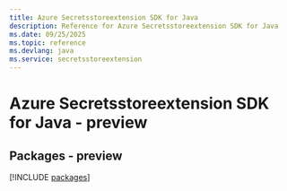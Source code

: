 ```yaml
---
title: Azure Secretsstoreextension SDK for Java
description: Reference for Azure Secretsstoreextension SDK for Java
ms.date: 09/25/2025
ms.topic: reference
ms.devlang: java
ms.service: secretsstoreextension
---
```

# Azure Secretsstoreextension SDK for Java - preview
## Packages - preview
[!INCLUDE [packages](secretsstoreextension-index.md)]
